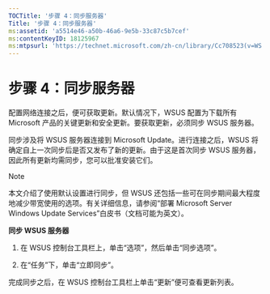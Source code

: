 ```yaml
---
TOCTitle: '步骤 4：同步服务器'
Title: '步骤 4：同步服务器'
ms:assetid: 'a5514e46-a50b-46a6-9e5b-33c87c5b7cef'
ms:contentKeyID: 18125967
ms:mtpsurl: 'https://technet.microsoft.com/zh-cn/library/Cc708523(v=WS.10)'
---
```


步骤 4：同步服务器
==================

配置网络连接之后，便可获取更新。默认情况下，WSUS 配置为下载所有 Microsoft 产品的关键更新和安全更新。要获取更新，必须同步 WSUS 服务器。

同步涉及将 WSUS 服务器连接到 Microsoft Update。进行连接之后，WSUS 将确定自上一次同步后是否又发布了新的更新。由于这是首次同步 WSUS 服务器，因此所有更新均需同步，您可以批准安装它们。

> [!Note]  
> 本文介绍了使用默认设置进行同步，但 WSUS 还包括一些可在同步期间最大程度地减少带宽使用的选项。有关详细信息，请参阅“部署 Microsoft Server Windows Update Services”白皮书（文档可能为英文）。 

**同步 WSUS 服务器**
1.  在 WSUS 控制台工具栏上，单击“选项”，然后单击“同步选项”。

2.  在“任务”下，单击“立即同步”。

完成同步之后，在 WSUS 控制台工具栏上单击“更新”便可查看更新列表。

